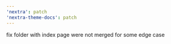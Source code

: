 ```yaml
---
'nextra': patch
'nextra-theme-docs': patch
---
```


fix folder with index page were not merged for some edge case

